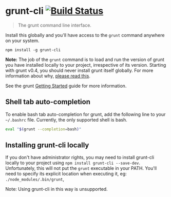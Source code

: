 # grunt-cli [![Build Status](https://secure.travis-ci.org/gruntjs/grunt-cli.png?branch=master)](http://travis-ci.org/gruntjs/grunt-cli)
> The grunt command line interface.

Install this globally and you'll have access to the `grunt` command anywhere on your system.

```shell
npm install -g grunt-cli
```

**Note:** The job of the `grunt` command is to load and run the version of grunt you have installed locally to your project, irrespective of its version.  Starting with grunt v0.4, you should never install grunt itself globally.  For more information about why, [please read this](http://blog.nodejs.org/2011/03/23/npm-1-0-global-vs-local-installation).

See the grunt [Getting Started](http://gruntjs.com/getting-started) guide for more information.

## Shell tab auto-completion
To enable bash tab auto-completion for grunt, add the following line to your `~/.bashrc` file. Currently, the only supported shell is bash.

```bash
eval "$(grunt --completion=bash)"
```

## Installing grunt-cli locally
If you don't have administrator rights, you may need to install grunt-cli locally to your project using `npm install grunt-cli --save-dev`.  Unfortunately, this will not put the `grunt` executable in your PATH.  You'll need to specify its explicit location when executing it, eg: `./node_modules/.bin/grunt`,

Note: Using grunt-cli in this way is unsupported.